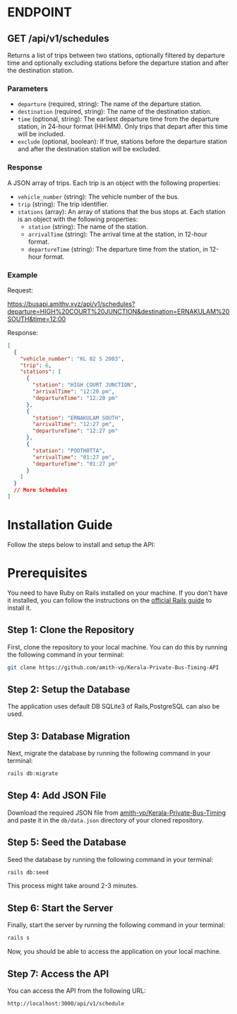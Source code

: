 # ENDPOINT

## GET /api/v1/schedules

Returns a list of trips between two stations, optionally filtered by departure time and optionally excluding stations before the departure station and after the destination station.

### Parameters

- `departure` (required, string): The name of the departure station.
- `destination` (required, string): The name of the destination station.
- `time` (optional, string): The earliest departure time from the departure station, in 24-hour format (HH:MM). Only trips that depart after this time will be included.
- `exclude` (optional, boolean): If true, stations before the departure station and after the destination station will be excluded.

### Response

A JSON array of trips. Each trip is an object with the following properties:

- `vehicle_number` (string): The vehicle number of the bus.
- `trip` (string): The trip identifier.
- `stations` (array): An array of stations that the bus stops at. Each station is an object with the following properties:
  - `station` (string): The name of the station.
  - `arrivalTime` (string): The arrival time at the station, in 12-hour format.
  - `departureTime` (string): The departure time from the station, in 12-hour format.

### Example

Request:

https://busapi.amithv.xyz/api/v1/schedules?departure=HIGH%20COURT%20JUNCTION&destination=ERNAKULAM%20SOUTH&time=12:00

Response:

```json
[
  {
    "vehicle_number": "KL 02 S 2003",
    "trip": 6,
    "stations": [
      {
        "station": "HIGH COURT JUNCTION",
        "arrivalTime": "12:20 pm",
        "departureTime": "12:20 pm"
      },
      {
        "station": "ERNAKULAM SOUTH",
        "arrivalTime": "12:27 pm",
        "departureTime": "12:27 pm"
      },
      {
        "station": "POOTHOTTA",
        "arrivalTime": "01:27 pm",
        "departureTime": "01:27 pm"
      }
    ]
  }
  // More Schedules
]
```

# Installation Guide

Follow the steps below to install and setup the API:

# Prerequisites

You need to have Ruby on Rails installed on your machine. If you don't have it installed, you can follow the instructions on the [official Rails guide](https://guides.rubyonrails.org/getting_started.html#installing-rails) to install it.

## Step 1: Clone the Repository

First, clone the repository to your local machine. You can do this by running the following command in your terminal:

```bash
git clone https://github.com/amith-vp/Kerala-Private-Bus-Timing-API
```


## Step 2: Setup the Database

The application uses default DB SQLite3 of Rails,PostgreSQL can also be used.

## Step 3: Database Migration

Next, migrate the database by running the following command in your terminal:

```bash
rails db:migrate
```

## Step 4: Add JSON File

Download the required JSON file from [amith-vp/Kerala-Private-Bus-Timing](https://github.com/amith-vp/Kerala-Private-Bus-Timing) and paste it in the `db/data.json` directory of your cloned repository.

## Step 5: Seed the Database

Seed the database by running the following command in your terminal:

```bash
rails db:seed
```

This process might take around 2-3 minutes.

## Step 6: Start the Server

Finally, start the server by running the following command in your terminal:

```bash
rails s
```

Now, you should be able to access the application on your local machine.

## Step 7: Access the API

You can access the API from the following URL:

```
http://localhost:3000/api/v1/schedule
```

